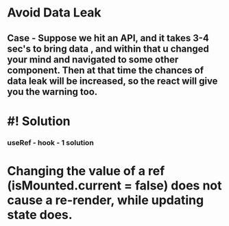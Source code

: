 # Avoid Data Leak

## Case - Suppose we hit an API, and it takes 3-4 sec's to bring data , and within that u changed your mind and navigated to some other component. Then at that time the chances of data leak will be increased, so the react will give you the warning too.

# #! Solution

### useRef - hook - 1 solution

# Changing the value of a ref (isMounted.current = false) does not cause a re-render, while updating state does.